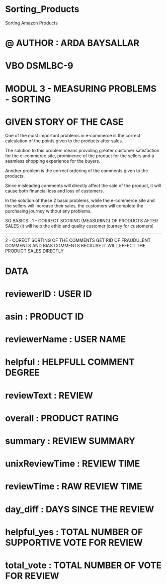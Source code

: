 # Sorting_Products
Sorting Amazon Products

# @ AUTHOR : ARDA BAYSALLAR
# VBO DSMLBC-9
# MODUL 3 - MEASURING PROBLEMS - SORTING

# GIVEN STORY OF THE CASE
One of the most important problems in e-commerce is the correct
calculation of the points given to the products after sales.

The solution to this problem means providing greater customer
satisfaction for the e-commerce site, prominence of the product
for the sellers and a seamless shopping experience for the buyers.

Another problem is the correct ordering of the comments given to the products.

Since misleading comments will directly affect the sale of the product,
it will cause both financial loss and loss of customers.

In the solution of these 2 basic problems, while the e-commerce site and
the sellers will increase their sales, the customers will
complete the purchasing journey without any problems.

SO BASICS :
1 - CORRECT SCORING (MEASURING) OF PRODUCTS AFTER SALES (it will help the ethic and quality
customer journey for customers)

---------------------------------

2 - CORECT SORTING OF THE COMMENTS
GET RID OF FRAUDULENT COMMENTS AND BIAS COMMENTS BECAUSE IT WILL EFFECT THE PRODUCT SALES DIRECTLY



# DATA

# reviewerID 	: USER ID
# asin 			: PRODUCT ID
# reviewerName 	: USER NAME
# helpful 		: HELPFULL COMMENT DEGREE
# reviewText 	: REVIEW
# overall 		: PRODUCT RATING
# summary 		: REVIEW SUMMARY
# unixReviewTime : REVIEW TIME
# reviewTime 	: RAW REVIEW TIME
# day_diff 		: DAYS SINCE THE REVIEW
# helpful_yes 	: TOTAL NUMBER OF SUPPORTIVE VOTE FOR REVIEW
# total_vote 	: TOTAL NUMBER OF VOTE FOR REVIEW

